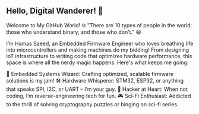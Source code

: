## Hello, Digital Wanderer! 👾

Welcome to My GitHub World! 🌐
"There are 10 types of people in the world: those who understand binary, and those who don’t." 😄

I’m Hamas Saeed, an Embedded Firmware Engineer who loves breathing life into microcontrollers and making machines do my bidding! From designing IoT infrastructure to writing code that optimizes hardware performance, this space is where all the nerdy magic happens. Here's what keeps me going:

🧠 Embedded Systems Wizard: Crafting optimized, scalable firmware solutions is my jam!
🛠 Hardware Whisperer: STM32, ESP32, or anything that speaks SPI, I2C, or UART – I’m your guy.
🧩 Hacker at Heart: When not coding, I’m reverse-engineering tech for fun.
🎮 Sci-Fi Enthusiast: Addicted to the thrill of solving cryptography puzzles or binging on sci-fi series.
